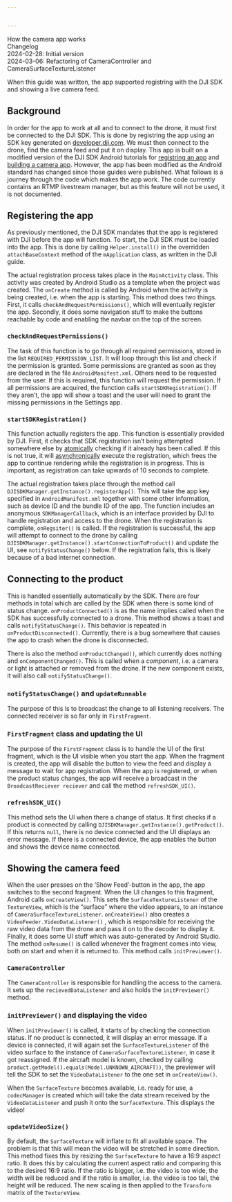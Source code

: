 ```yaml
---


---
```


<p>How the camera app works<br>
Changelog<br>
2024-02-28: Initial version<br>
2024-03-06: Refactoring of CameraController and CameraSurfaceTextureListener</p>
<p>When this guide was written, the app supported registring with the DJI SDK and showing a live camera feed.</p>
<h2 id="background">Background</h2>
<p>In order for the app to work at all and to connect to the drone, it must first be connected to the DJI SDK. This is done by registring the app using an SDK key generated on <a href="http://developer.dji.com">developer.dji.com</a>. We must then connect to the drone, find the camera feed and put it on display. This app is built on a modified version of the DJI SDK Android tutorials for <a href="https://developer.dji.com/document/9a028db0-fcbf-421b-bd6d-feadbc60a75d">registring an app</a> and <a href="https://developer.dji.com/document/06724d27-23cf-4741-b128-fc17d2891981">building a camera app</a>. However, the app has been modified as the Android standard has changed since those guides were published. What follows is a journey through the code which makes the app work. The code currently contains an RTMP livestream manager, but as this feature will not be used, it is not documented.</p>
<h2 id="registering-the-app">Registering the app</h2>
<p>As previously mentioned, the DJI SDK mandates that the app is registered with DJI before the app will function. To start, the DJI SDK must be loaded into the app. This is done by calling <code>Helper.install()</code> in the overridden <code>attachBaseContext</code> method of the <code>mApplication</code> class, as written in the DJI guide.</p>
<p>The actual registration process takes place in the <code>MainActivity</code> class. This activity was created by Android Studio as a template when the project was created. The <code>onCreate</code> method is called by Android when the activity is being created, i.e. when the app is starting. This method does two things. First, it calls <code>checkAndRequestPermissions()</code>, which will eventually register the app. Secondly, it does some navigation stuff to make the buttons reachable by code and enabling the navbar on the top of the screen.</p>
<h3 id="checkandrequestpermissions"><code>checkAndRequestPermissions()</code></h3>
<p>The task of this function is to go through all required permissions, stored in the list <code>REQUIRED_PERMISSION_LIST</code>. It will loop through this list and check if the permission is granted. Some permissions are granted as soon as they are declared in the file <code>AndroidManifest.xml</code>. Others need to be requested from the user. If this is required, this function will request the permission. If all permissions are acquired, the function calls <code>startSDKRegistration()</code>. If they aren’t, the app will show a toast and the user will need to grant the missing permissions in the Settings app.</p>
<h3 id="startsdkregistration"><code>startSDKRegistration()</code></h3>
<p>This function actually registers the app. This function is essentially provided by DJI. First, it checks that SDK registration isn’t being attempted somewhere else by <a href="https://en.wikipedia.org/wiki/Linearizability">atomically</a> checking if it already has been called. If this is not true, it will <a href="https://en.wikipedia.org/wiki/Asynchrony_%28computer_programming%29">asynchronically</a> execute the registration, which frees the app to continue rendering while the registration is in progress. This is important, as registration can take upwards of 10 seconds to complete.</p>
<p>The actual registration takes place through the method call <code>DJISDKManager.getInstance().registerApp()</code>.  This will take the app key specified in <code>AndroidManifest.xml</code> together with some other information, such as device ID and the bundle ID of the app. The function includes an anonymous <code>SDKManagerCallback</code>, which is an interface provided by DJI to handle registration and access to the drone. When the registration is complete, <code>onRegsiter()</code> is called. If the registration is successful, the app will attempt to connect to the drone by calling <code>DJISDKManager.getInstance().startConnectionToProduct()</code> and update the UI, see <code>notifyStatusChange()</code> below. If the registration fails, this is likely because of a bad internet connection.</p>
<h2 id="connecting-to-the-product">Connecting to the product</h2>
<p>This is handled essentially automatically by the SDK. There are four methods in total which are called by the SDK when there is some kind of status change. <code>onProductConnected()</code> is as the name implies called when the SDK has successfully connected to a drone. This method shows a toast and calls <code>notifyStatusChange()</code>. This behavior is repeated in <code>onProductDisconnected()</code>. Currently, there is a bug somewhere that causes the app to crash when the drone is disconnected.</p>
<p>There is also the method <code>onProductChanged()</code>, which currently does nothing and <code>onComponentChanged()</code>. This is called when a <em>component</em>, i.e. a camera or light is attached or removed from the drone. If the new component exists, it will also call <code>notifyStatusChange()</code>.</p>
<h3 id="notifystatuschange-and-updaterunnable"><code>notifyStatusChange()</code> and <code>updateRunnable</code></h3>
<p>The purpose of this is to broadcast the change to all listening receivers. The connected receiver is so far only in <code>FirstFragment</code>.</p>
<h3 id="firstfragment-class-and-updating-the-ui"><code>FirstFragment</code> class and updating the UI</h3>
<p>The purpose of the <code>FirstFragment</code> class is to handle the UI of the first fragment, which is the UI visible when you start the app.  When the fragment is created, the app will disable the button to view the feed and display a message to wait for app registration. When the app is registered, or when the product status changes, the app will receive a broadcast in the <code>BroadcastReciever reciever</code> and call the method <code>refreshSDK_UI()</code>.</p>
<h3 id="refreshsdk_ui"><code>refreshSDK_UI()</code></h3>
<p>This method sets the UI when there a change of status. It first checks if a product is connected by calling <code>DJISDKManager.getInstance().getProduct()</code>. If this returns <code>null</code>, there is no device connected and the UI displays an error message. If there is a connected device, the app enables the button and shows the device name connected.</p>
<h2 id="showing-the-camera-feed">Showing the camera feed</h2>
<p>When the user presses on the ‘Show Feed’-button in the app, the app switches to the second fragment. When the UI changes to this fragment, Android calls <code>onCreateView()</code>.  This sets the <code>SurfaceTextureListener</code> of the <code>TextureView</code>, which is the “surface” where the video appears, to an instance of <code>CameraSurfaceTextureListener</code>.  <code>onCreateView()</code> also creates a <code>VideoFeeder.VideoDataListener()</code> , which is responsible for receiving the raw video data from the drone and pass it on to the decoder to display it. Finally, it does some UI stuff which was auto-generated by Android Studio. The method <code>onResume()</code> is called whenever the fragment comes into view, both on start and when it is returned to. This method calls <code>initPreviewer()</code>.</p>
<h3 id="cameracontroller"><code>CameraController</code></h3>
<p>The <code>CameraController</code> is responsible for handling the access to the camera. It sets up the <code>recievedDataListener</code> and also holds the <code>initPreviewer()</code> method.</p>
<h3 id="initpreviewer-and-displaying-the-video"><code>initPreviewer()</code> and displaying the video</h3>
<p>When <code>initPreviewer()</code> is called, it starts of by checking the connection status. If no product is connected, it will display an error message. If a device is connected, it will again set the <code>SurfaceTextureListener</code> of the video surface to the instance of <code>CameraSurfaceTextureListener</code>, in case it got reassigned. If the aircraft model is known, checked by calling <code>product.getModel().equals(Model.UNKNOWN_AIRCRAFT))</code>, the previewer will tell the SDK to set the <code>VideoDataListener</code> to the one set in <code>onCreateView()</code>.</p>
<p>When the <code>SurfaceTexture</code> becomes available, i.e. ready for use, a <code>codecManager</code> is created which will take the data stream received by the <code>VideoDataListener</code> and push it onto the <code>SurfaceTexture</code>. This displays the video!</p>
<h3 id="updatevideosize"><code>updateVideoSize()</code></h3>
<p>By default, the <code>SurfaceTexture</code> will inflate to fit all available space. The problem is that this will mean the video will be stretched in some direction. This method fixes this by resizing the <code>SurfaceTexture</code> to have a 16:9 aspect ratio. It does this by calculating the current aspect ratio and comparing this to the desired 16:9 ratio. If the ratio is bigger, i.e. the video is too wide, the width will be reduced and if the ratio is smaller, i.e. the video is too tall, the height will be reduced. The new scaling is then applied to the <code>Transform</code> matrix of the <code>TextureView</code>.</p>

